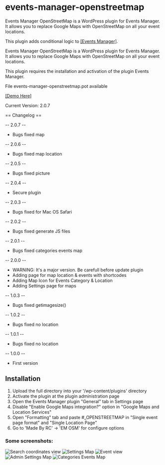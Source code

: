 # events-manager-openstreetmap

Events Manager OpenStreetMap is a WordPress plugin for Events Manager. It allows you to replace Google Maps with OpenStreetMap on all your event locations.

This plugin adds conditional logic to <a href="https://wordpress.org/plugins/events-manager/">[Events Manager]</a>.

Events Manager OpenStreetMap is a WordPress plugin for Events Manager. It allows you to replace Google Maps with OpenStreetMap on all your event locations.

This plugin requires the installation and activation of the plugin Events Manager.

File events-manager-openstreetmap.pot available

<a href="https://demo.restezconnectes.fr/events/evenement/">[Demo Here]</a>

Current Version:  2.0.7

== Changelog ==

-- 2.0.7 --
* Bugs fixed map

-- 2.0.6 --
* Bugs fixed map location

-- 2.0.5 --
* Bugs fixed picture

-- 2.0.4 --
* Secure plugin

-- 2.0.3 --
* Bugs fixed for Mac OS Safari

-- 2.0.2 --
* Bugs fixed generate JS files

-- 2.0.1 --
* Bugs fixed categories events map

-- 2.0.0 --
* WARNING: It's a major version. Be carefull before update plugin
* Adding page for map location & events with shortcodes
* Adding Map Icon for Events Category & Location
* Adding Settings page for maps

-- 1.0.3 --
* Bugs fixed getimagesize()

-- 1.0.2 --
* Bugs fixed no location

-- 1.0.1 --
* Bugs fixed no location

-- 1.0.0 --
* First version

## Installation
1. Upload the full directory into your '/wp-content/plugins' directory
2. Activate the plugin at the plugin administration page
3. Open the Events Manager plugin "General" tab in Settings page
4. Disable "Enable Google Maps integration?" option in "Google Maps and Location Services"
5. Open "Formatting" tab and paste #_OPENSTREETMAP in "Single event page format" and "Single Location Page"
6. Go to 'Made By RC' -> 'EM OSM' for configure options

### Some screenshots:

![Search coordinates view](https://madeby.restezconnectes.fr/plugins/events-manager-openstreetmap/screenshot-1.png)
![Settings Map](https://madeby.restezconnectes.fr/plugins/events-manager-openstreetmap/screenshot-2.png)
![Event view](https://madeby.restezconnectes.fr/plugins/events-manager-openstreetmap/screenshot-3.png)
![Admin Settings Map](https://madeby.restezconnectes.fr/plugins/events-manager-openstreetmap/screenshot-4.png)
![Categories Events Map](https://madeby.restezconnectes.fr/plugins/events-manager-openstreetmap/screenshot-5.png)